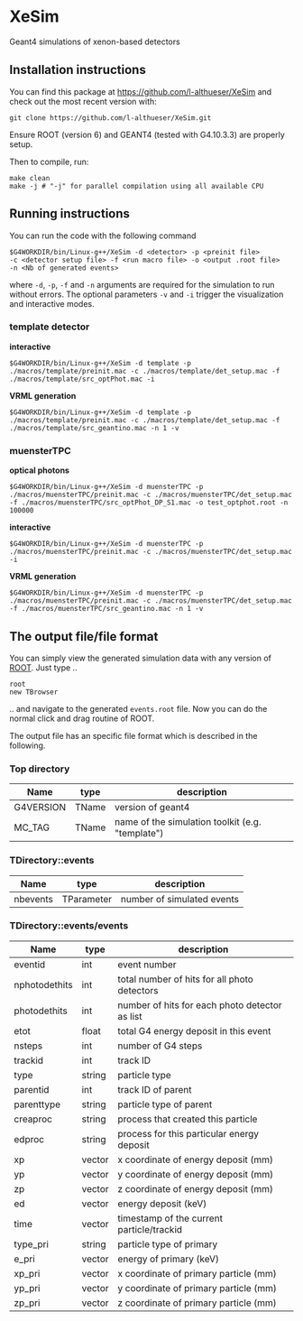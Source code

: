 # XeSim
 Geant4 simulations of xenon-based detectors

## Installation instructions

You can find this package at https://github.com/l-althueser/XeSim and check out the most recent version with:

    git clone https://github.com/l-althueser/XeSim.git

Ensure ROOT (version 6) and GEANT4 (tested with G4.10.3.3) are properly setup.

Then to compile, run:

    make clean
    make -j # "-j" for parallel compilation using all available CPU

## Running instructions

You can run the code with the following command

    $G4WORKDIR/bin/Linux-g++/XeSim -d <detector> -p <preinit file>
    -c <detector setup file> -f <run macro file> -o <output .root file>
    -n <Nb of generated events>

where `-d`, `-p`, `-f` and `-n` arguments are required for the simulation to run without errors. The optional parameters `-v` and `-i` trigger the visualization and interactive modes.

### template detector
**interactive**
```
$G4WORKDIR/bin/Linux-g++/XeSim -d template -p ./macros/template/preinit.mac -c ./macros/template/det_setup.mac -f ./macros/template/src_optPhot.mac -i
```

**VRML generation**
```
$G4WORKDIR/bin/Linux-g++/XeSim -d template -p ./macros/template/preinit.mac -c ./macros/template/det_setup.mac -f ./macros/template/src_geantino.mac -n 1 -v
```

### muensterTPC
**optical photons**
```
$G4WORKDIR/bin/Linux-g++/XeSim -d muensterTPC -p ./macros/muensterTPC/preinit.mac -c ./macros/muensterTPC/det_setup.mac -f ./macros/muensterTPC/src_optPhot_DP_S1.mac -o test_optphot.root -n 100000
```

**interactive**
```
$G4WORKDIR/bin/Linux-g++/XeSim -d muensterTPC -p ./macros/muensterTPC/preinit.mac -c ./macros/muensterTPC/det_setup.mac -i
```

**VRML generation**
```
$G4WORKDIR/bin/Linux-g++/XeSim -d muensterTPC -p ./macros/muensterTPC/preinit.mac -c ./macros/muensterTPC/det_setup.mac -f ./macros/muensterTPC/src_geantino.mac -n 1 -v
```

## The output file/file format
You can simply view the generated simulation data with any version of [ROOT](https://root.cern.ch/). Just type ..
```
root
new TBrowser
```
.. and navigate to the generated `events.root` file. Now you can do the normal click and drag routine of ROOT.  

The output file has an specific file format which is described in the following.

### Top directory
| Name | type | description |  
| --- | --- | --- |
| G4VERSION | TName<string> | version of geant4 |  
| MC_TAG | TName<string> | name of the simulation toolkit (e.g. "template") |  

### TDirectory::events
| Name | type | description |  
| --- | --- | --- |
| nbevents | TParameter<int> | number of simulated events |  

### TDirectory::events/events
| Name | type | description |  
| --- | --- | --- |
| eventid | int | event number |
| nphotodethits | int | total number of hits for all photo detectors |
| photodethits | int | number of hits for each photo detector as list |
| etot | float | total G4 energy deposit in this event |
| nsteps | int | number of G4 steps |
| trackid  | int | track ID |
| type  | string | particle type |
| parentid  | int | track ID of parent |
| parenttype  | string | particle type of parent |
| creaproc  | string | process that created this particle |
| edproc  | string | process for this particular energy deposit |
| xp  | vector<float> | x coordinate of energy deposit (mm) |
| yp  | vector<float> | y coordinate of energy deposit (mm) |
| zp  | vector<float> | z coordinate of energy deposit (mm) |
| ed  | vector<float> | energy deposit (keV) |
| time  | vector<float> | timestamp of the current particle/trackid |
| type_pri  | string | particle type of primary  |
| e_pri  | vector<float> | energy of primary (keV) |
| xp_pri  | vector<float> | x coordinate of primary particle (mm) |
| yp_pri  | vector<float> | y coordinate of primary particle (mm) |
| zp_pri  | vector<float> | z coordinate of primary particle (mm) |
